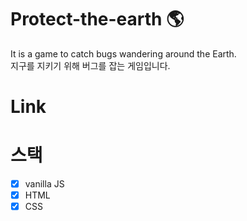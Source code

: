 # Protect-the-earth 🌎
It is a game to catch bugs wandering around the Earth. <br/>
지구를 지키기 위해 버그를 잡는 게임입니다.


# Link


# 스택
- [x] vanilla JS
- [x] HTML
- [x] CSS
